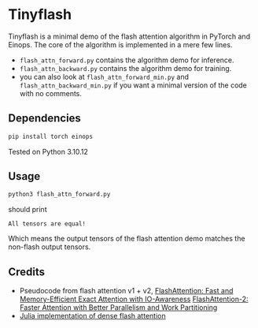 # Tinyflash

Tinyflash is a minimal demo of the flash attention algorithm in PyTorch and Einops. The core of the algorithm is implemented in a mere few lines.

- `flash_attn_forward.py` contains the algorithm demo for inference.
- `flash_attn_backward.py` contains the algorithm demo for training.
- you can also look at `flash_attn_forward_min.py` and `flash_attn_backward_min.py` if you want a minimal version of the code with no comments.

## Dependencies
```bash
pip install torch einops
```
Tested on Python 3.10.12

## Usage

```bash
python3 flash_attn_forward.py
```

should print

```
All tensors are equal!
```

Which means the output tensors of the flash attention demo matches the non-flash output tensors.

## Credits

- Pseudocode from flash attention v1 + v2,
[FlashAttention: Fast and Memory-Efficient Exact Attention with IO-Awareness](https://arxiv.org/abs/2205.14135)
[FlashAttention-2: Faster Attention with Better Parallelism and Work Partitioning](https://arxiv.org/abs/2307.08691)
- [Julia implementation of dense flash attention](https://github.com/nikopj/FlashAttention.jl/blob/main/src/dense.jl)
